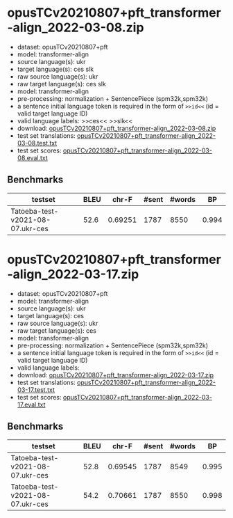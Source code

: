 # opusTCv20210807+pft_transformer-align_2022-03-08.zip

* dataset: opusTCv20210807+pft
* model: transformer-align
* source language(s): ukr
* target language(s): ces slk
* raw source language(s): ukr
* raw target language(s): ces slk
* model: transformer-align
* pre-processing: normalization + SentencePiece (spm32k,spm32k)
* a sentence initial language token is required in the form of `>>id<<` (id = valid target language ID)
* valid language labels:  >>ces<< >>slk<<
* download: [opusTCv20210807+pft_transformer-align_2022-03-08.zip](https://object.pouta.csc.fi/Tatoeba-MT-models/ukr-ces+slk/opusTCv20210807+pft_transformer-align_2022-03-08.zip)
* test set translations: [opusTCv20210807+pft_transformer-align_2022-03-08.test.txt](https://object.pouta.csc.fi/Tatoeba-MT-models/ukr-ces+slk/opusTCv20210807+pft_transformer-align_2022-03-08.test.txt)
* test set scores: [opusTCv20210807+pft_transformer-align_2022-03-08.eval.txt](https://object.pouta.csc.fi/Tatoeba-MT-models/ukr-ces+slk/opusTCv20210807+pft_transformer-align_2022-03-08.eval.txt)

## Benchmarks

| testset | BLEU  | chr-F | #sent | #words | BP |
|---------|-------|-------|-------|--------|----|
| Tatoeba-test-v2021-08-07.ukr-ces 	| 52.6 	| 0.69251 	| 1787 	| 8550 	| 0.994 |


# opusTCv20210807+pft_transformer-align_2022-03-17.zip

* dataset: opusTCv20210807+pft
* model: transformer-align
* source language(s): ukr
* target language(s): ces
* raw source language(s): ukr
* raw target language(s): ces
* model: transformer-align
* pre-processing: normalization + SentencePiece (spm32k,spm32k)
* a sentence initial language token is required in the form of `>>id<<` (id = valid target language ID)
* valid language labels: 
* download: [opusTCv20210807+pft_transformer-align_2022-03-17.zip](https://object.pouta.csc.fi/Tatoeba-MT-models/ukr-ces+slk/opusTCv20210807+pft_transformer-align_2022-03-17.zip)
* test set translations: [opusTCv20210807+pft_transformer-align_2022-03-17.test.txt](https://object.pouta.csc.fi/Tatoeba-MT-models/ukr-ces+slk/opusTCv20210807+pft_transformer-align_2022-03-17.test.txt)
* test set scores: [opusTCv20210807+pft_transformer-align_2022-03-17.eval.txt](https://object.pouta.csc.fi/Tatoeba-MT-models/ukr-ces+slk/opusTCv20210807+pft_transformer-align_2022-03-17.eval.txt)

## Benchmarks

| testset | BLEU  | chr-F | #sent | #words | BP |
|---------|-------|-------|-------|--------|----|
| Tatoeba-test-v2021-08-07.ukr-ces 	| 52.8 	| 0.69545 	| 1787 	| 8549 	| 0.995 |
| Tatoeba-test-v2021-08-07.ukr-ces 	| 54.2 	| 0.70661 	| 1787 	| 8550 	| 0.998 |

